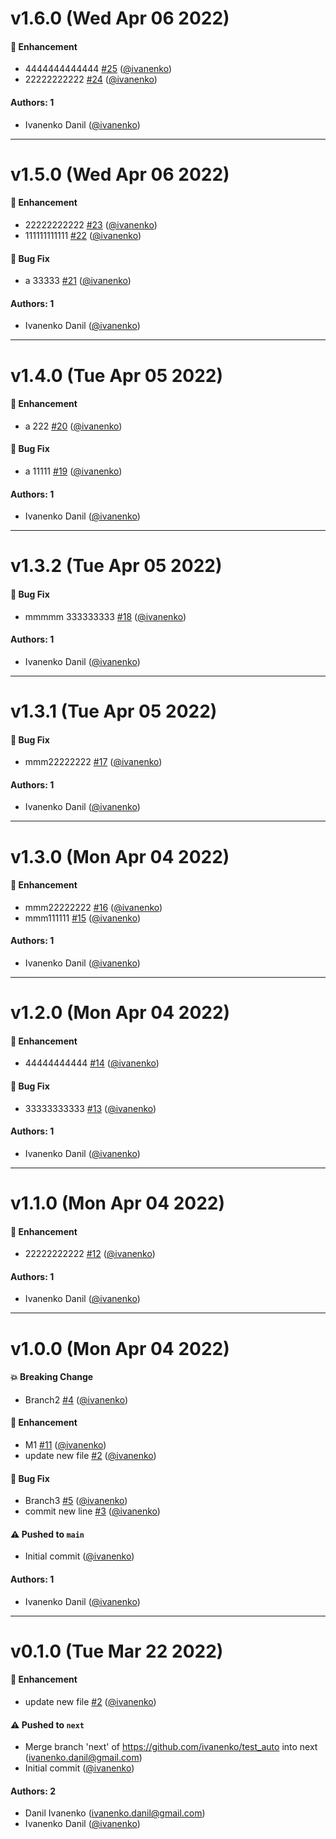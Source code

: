 # v1.6.0 (Wed Apr 06 2022)

#### 🚀 Enhancement

- 4444444444444 [#25](https://github.com/ivanenko/test_auto/pull/25) ([@ivanenko](https://github.com/ivanenko))
- 22222222222 [#24](https://github.com/ivanenko/test_auto/pull/24) ([@ivanenko](https://github.com/ivanenko))

#### Authors: 1

- Ivanenko Danil ([@ivanenko](https://github.com/ivanenko))

---

# v1.5.0 (Wed Apr 06 2022)

#### 🚀 Enhancement

- 22222222222 [#23](https://github.com/ivanenko/test_auto/pull/23) ([@ivanenko](https://github.com/ivanenko))
- 111111111111 [#22](https://github.com/ivanenko/test_auto/pull/22) ([@ivanenko](https://github.com/ivanenko))

#### 🐛 Bug Fix

- a 33333 [#21](https://github.com/ivanenko/test_auto/pull/21) ([@ivanenko](https://github.com/ivanenko))

#### Authors: 1

- Ivanenko Danil ([@ivanenko](https://github.com/ivanenko))

---

# v1.4.0 (Tue Apr 05 2022)

#### 🚀 Enhancement

- a 222 [#20](https://github.com/ivanenko/test_auto/pull/20) ([@ivanenko](https://github.com/ivanenko))

#### 🐛 Bug Fix

- a 11111 [#19](https://github.com/ivanenko/test_auto/pull/19) ([@ivanenko](https://github.com/ivanenko))

#### Authors: 1

- Ivanenko Danil ([@ivanenko](https://github.com/ivanenko))

---

# v1.3.2 (Tue Apr 05 2022)

#### 🐛 Bug Fix

- mmmmm 333333333 [#18](https://github.com/ivanenko/test_auto/pull/18) ([@ivanenko](https://github.com/ivanenko))

#### Authors: 1

- Ivanenko Danil ([@ivanenko](https://github.com/ivanenko))

---

# v1.3.1 (Tue Apr 05 2022)

#### 🐛 Bug Fix

- mmm22222222 [#17](https://github.com/ivanenko/test_auto/pull/17) ([@ivanenko](https://github.com/ivanenko))

#### Authors: 1

- Ivanenko Danil ([@ivanenko](https://github.com/ivanenko))

---

# v1.3.0 (Mon Apr 04 2022)

#### 🚀 Enhancement

- mmm22222222 [#16](https://github.com/ivanenko/test_auto/pull/16) ([@ivanenko](https://github.com/ivanenko))
- mmm111111 [#15](https://github.com/ivanenko/test_auto/pull/15) ([@ivanenko](https://github.com/ivanenko))

#### Authors: 1

- Ivanenko Danil ([@ivanenko](https://github.com/ivanenko))

---

# v1.2.0 (Mon Apr 04 2022)

#### 🚀 Enhancement

- 44444444444 [#14](https://github.com/ivanenko/test_auto/pull/14) ([@ivanenko](https://github.com/ivanenko))

#### 🐛 Bug Fix

- 33333333333 [#13](https://github.com/ivanenko/test_auto/pull/13) ([@ivanenko](https://github.com/ivanenko))

#### Authors: 1

- Ivanenko Danil ([@ivanenko](https://github.com/ivanenko))

---

# v1.1.0 (Mon Apr 04 2022)

#### 🚀 Enhancement

- 22222222222 [#12](https://github.com/ivanenko/test_auto/pull/12) ([@ivanenko](https://github.com/ivanenko))

#### Authors: 1

- Ivanenko Danil ([@ivanenko](https://github.com/ivanenko))

---

# v1.0.0 (Mon Apr 04 2022)

#### 💥 Breaking Change

- Branch2 [#4](https://github.com/ivanenko/test_auto/pull/4) ([@ivanenko](https://github.com/ivanenko))

#### 🚀 Enhancement

- M1 [#11](https://github.com/ivanenko/test_auto/pull/11) ([@ivanenko](https://github.com/ivanenko))
- update new file [#2](https://github.com/ivanenko/test_auto/pull/2) ([@ivanenko](https://github.com/ivanenko))

#### 🐛 Bug Fix

- Branch3 [#5](https://github.com/ivanenko/test_auto/pull/5) ([@ivanenko](https://github.com/ivanenko))
- commit new line [#3](https://github.com/ivanenko/test_auto/pull/3) ([@ivanenko](https://github.com/ivanenko))

#### ⚠️ Pushed to `main`

- Initial commit ([@ivanenko](https://github.com/ivanenko))

#### Authors: 1

- Ivanenko Danil ([@ivanenko](https://github.com/ivanenko))

---

# v0.1.0 (Tue Mar 22 2022)

#### 🚀 Enhancement

- update new file [#2](https://github.com/ivanenko/test_auto/pull/2) ([@ivanenko](https://github.com/ivanenko))

#### ⚠️ Pushed to `next`

- Merge branch 'next' of https://github.com/ivanenko/test_auto into next (ivanenko.danil@gmail.com)
- Initial commit ([@ivanenko](https://github.com/ivanenko))

#### Authors: 2

- Danil Ivanenko (ivanenko.danil@gmail.com)
- Ivanenko Danil ([@ivanenko](https://github.com/ivanenko))
